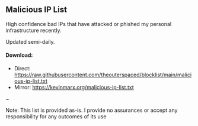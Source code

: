 ## Malicious IP List
High confidence bad IPs that have attacked or phished my personal infrastructure recently.

Updated semi-daily.

#### Download:
* Direct: https://raw.githubusercontent.com/theouterspaced/blocklist/main/malicious-ip-list.txt
* Mirror: https://kevinmarx.org/malicious-ip-list.txt

~

Note: This list is provided as-is. I provide no assurances or accept any responsibility for any outcomes of its use
